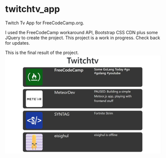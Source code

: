 # twitchtv_app
Twitch Tv App for FreeCodeCamp.org.

I used the FreeCodeCamp workaround API, Bootstrap CSS CDN plus some JQuery to create the project.  This project is a work in progress.  Check back for updates.

This is the final result of the project.
![Screenshot](screenshot.jpg)
